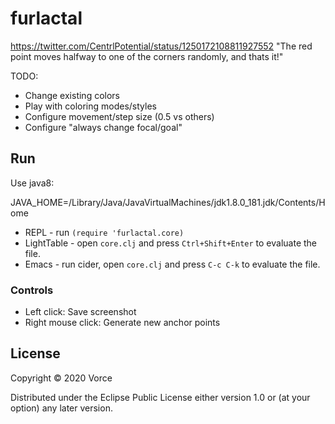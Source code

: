 # furlactal

https://twitter.com/CentrlPotential/status/1250172108811927552
"The red point moves halfway to one of the corners randomly, and thats it!"

TODO:

- Change existing colors
- Play with coloring modes/styles
- Configure movement/step size (0.5 vs others)
- Configure "always change focal/goal"

## Run

Use java8:

JAVA_HOME=/Library/Java/JavaVirtualMachines/jdk1.8.0_181.jdk/Contents/Home

- REPL - run `(require 'furlactal.core)`
- LightTable - open `core.clj` and press `Ctrl+Shift+Enter` to evaluate the file.
- Emacs - run cider, open `core.clj` and press `C-c C-k` to evaluate the file.

### Controls

- Left click: Save screenshot
- Right mouse click: Generate new anchor points

## License

Copyright © 2020 Vorce

Distributed under the Eclipse Public License either version 1.0 or (at
your option) any later version.
